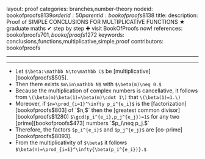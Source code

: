 layout: proof
categories: branches,number-theory
nodeid: bookofproofs$8139
orderid: 50
parentid: bookofproofs$8138
title: 
description:  Proof of SIMPLE CONCLUSIONS FOR MULTIPLICATIVE FUNCTIONS &#9733; graduate maths &#10004; step by step &#10010; visit BookOfProofs now!
references: bookofproofs$701,bookofproofs$1272
keywords: conclusions,functions,multiplicative,simple,proof
contributors: bookofproofs

---


---

* Let `$\beta:\mathbb N\to\mathbb C$` be [multiplicative][bookofproofs$505].
* Then there exists `$m\in\mathbb N$` with `$\beta(m)\neq 0.$`
* Because the multiplication of complex numbers is cancellative, it follows from `\(\beta(m)\beta(1)=\beta(m)\cdot 1\)` that `\(\beta(1)=1.\)`
* Moreover, if `$n=\prod_{i=1}^\infty p_i^{e_i}$` is the [factorization][bookofproofs$803] of `$n,$` then the [greatest common divisor][bookofproofs$1280] `$\gcd(p_i^{e_i},p_j^{e_j})=1$` for any two [prime][bookofproofs$473] numbers `$p_i\neq p_j.$`
* Therefore, the factors `$p_i^{e_i}$` and `$p_j^{e_j}$` are [co-prime][bookofproofs$8093].
* From the multiplicativity of `$\beta$` it follows `$\beta(n)=\prod_{i=1}^\infty{\beta(p_i^{e_i})}.$`
